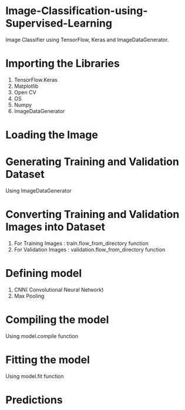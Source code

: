 # Image-Classification-using-Supervised-Learning
Image Classifier using TensorFlow, Keras and ImageDataGenerator.

# Importing the Libraries
1. TensorFlow.Keras
2. Matplotlib
3. Open CV
4. OS 
5. Numpy
6. ImageDataGenerator

# Loading the Image

# Generating Training and Validation Dataset
Using ImageDataGenerator

# Converting Training and Validation Images into Dataset
1. For Training Images :
  train.flow_from_directory function
2. For Validation Images :
  validation.flow_from_directory function
  
# Defining model
1. CNN( Convolutional Neural Network)
2. Max Pooling

# Compiling the model
Using model.compile function

# Fitting the model
Using model.fit function

# Predictions
